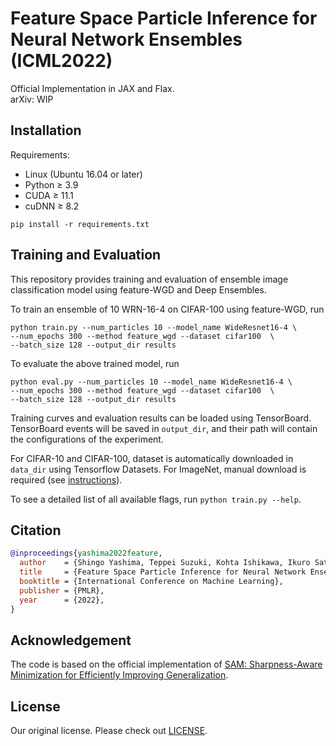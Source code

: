 # Feature Space Particle Inference for Neural Network Ensembles (ICML2022)
Official Implementation in JAX and Flax.  
arXiv: WIP

## Installation
Requirements:
- Linux (Ubuntu 16.04 or later) 
- Python ≥ 3.9
- CUDA ≥ 11.1 
- cuDNN ≥ 8.2 
```
pip install -r requirements.txt
```

## Training and Evaluation
This repository provides training and evaluation of ensemble image classification model using feature-WGD and Deep Ensembles.

To train an ensemble of 10 WRN-16-4 on CIFAR-100 using feature-WGD, run
```
python train.py --num_particles 10 --model_name WideResnet16-4 \
--num_epochs 300 --method feature_wgd --dataset cifar100  \
--batch_size 128 --output_dir results
```
To evaluate the above trained model, run
```
python eval.py --num_particles 10 --model_name WideResnet16-4 \
--num_epochs 300 --method feature_wgd --dataset cifar100  \
--batch_size 128 --output_dir results
```

Training curves and evaluation results can be loaded using TensorBoard. TensorBoard events will be saved in `output_dir`, and their path will contain the configurations of the experiment.

For CIFAR-10 and CIFAR-100, dataset is automatically downloaded in `data_dir` using Tensorflow Datasets. For ImageNet, manual download is required (see [instructions](https://www.tensorflow.org/datasets/catalog/imagenet2012)).

To see a detailed list of all available flags, run `python train.py --help`.

## Citation
```BibTeX
@inproceedings{yashima2022feature,
  author    = {Shingo Yashima, Teppei Suzuki, Kohta Ishikawa, Ikuro Sato and Rei Kawakami},
  title     = {Feature Space Particle Inference for Neural Network Ensembles},
  booktitle = {International Conference on Machine Learning},
  publisher = {PMLR},
  year      = {2022},
}
```

## Acknowledgement
The code is based on the official implementation of [SAM: Sharpness-Aware Minimization for Efficiently Improving Generalization](https://github.com/google-research/sam).

## License

Our original license. Please check out [LICENSE](./LICENSE).